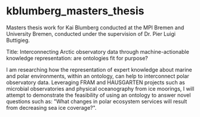 # kblumberg_masters_thesis
Masters thesis work for Kai Blumberg conducted at the MPI Bremen and University Bremen, conducted under the supervision of Dr. Pier Luigi Buttigieg.

Title: Interconnecting Arctic observatory data through machine-actionable knowledge representation: are ontologies fit for purpose?

I am researching how the representation of expert knowledge about marine and polar environments, within an ontology, can help to interconnect polar observatory data. Leveraging FRAM and HAUSGARTEN projects such as microbial observatories and physical oceanography from ice moorings, I will attempt to demonstrate the feasibility of using an ontology to answer novel questions such as: "What changes in polar ecosystem services will result from decreasing sea ice coverage?".
